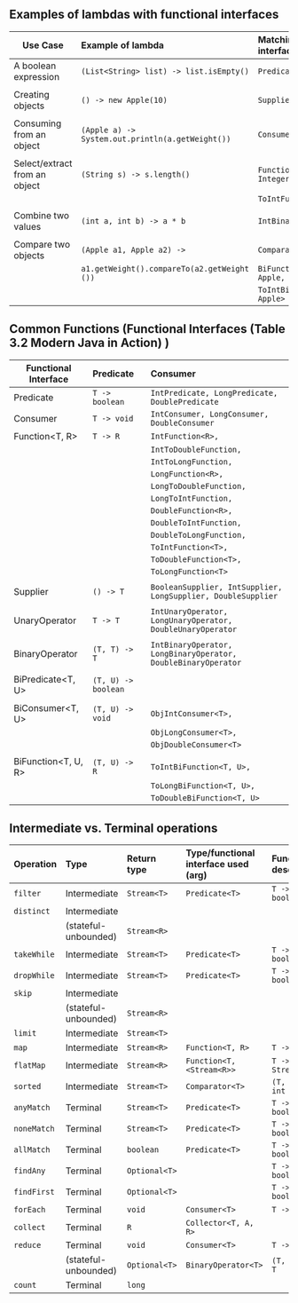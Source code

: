    
                                                                                                                     
## Examples of lambdas with functional interfaces                                                                    
| Use Case                     | Example of lambda                                     | Matching functional interface               | 
| ---------------------------- |:------------------------------------------------------| :-------------------------------------------| 
| A boolean expression	       |  ```(List<String> list) -> list.isEmpty()```	       |  ```Predicate<List<String>>             ``` | 
|                              |                                                       |                                             | 
| Creating objects	           |  ```() -> new Apple(10)```	                           |  ```Supplier<Apple>                     ``` | 
|                              |                                                       |                                             | 
| Consuming from an object	   |  ```(Apple a) -> System.out.println(a.getWeight())``` |  ```Consumer<Apple>                     ``` | 
|                              |                                                       |                                             | 
| Select/extract from an object|  ```(String s) -> s.length()```	                   |  ```Function<String, Integer> or        ``` | 
|                              |                                                       |  ```ToIntFunction<String>               ``` | 
|                              |                                                       |                                             | 
| Combine two values	       |  ```(int a, int b) -> a * b```	                       |  ```IntBinaryOperator                   ``` | 
|                              |                                                       |                                             | 
| Compare two objects      	   |  ```(Apple a1, Apple a2) ->    ```                    |  ```Comparator<Apple> or                ``` | 
|                              |   ```a1.getWeight().compareTo(a2.getWeight ())```     |  ```BiFunction<Apple, Apple, Integer> or``` | 
|                              |                                                       |  ```ToIntBiFunction<Apple, Apple>       ``` | 

                             

## Common Functions (Functional Interfaces (Table 3.2 Modern Java in Action) )

| Functional Interface   |   Predicate<T>           |  Consumer <T>                                                    |
| ---------------------- |:-------------------------|:-----------------------------------------------------------------|
| Predicate<T>           | ```T -> boolean```       | ```IntPredicate, LongPredicate, DoublePredicate              ``` |           
| Consumer<T>            | ```T -> void```          | ```IntConsumer, LongConsumer, DoubleConsumer                 ``` |           
| Function<T, R>         | ```T -> R```             | ```IntFunction<R>,                                           ``` |           
|                        |                          | ```IntToDoubleFunction,                                      ``` |           
|                        |                          | ```IntToLongFunction,                                        ``` |           
|                        |                          | ```LongFunction<R>,                                          ``` |           
|                        |                          | ```LongToDoubleFunction,                                     ``` |           
|                        |                          | ```LongToIntFunction,                                        ``` |           
|                        |                          | ```DoubleFunction<R>,                                        ``` |           
|                        |                          | ```DoubleToIntFunction,                                      ``` |           
|                        |                          | ```DoubleToLongFunction,                                     ``` |           
|                        |                          | ```ToIntFunction<T>,                                         ``` |           
|                        |                          | ```ToDoubleFunction<T>,                                      ``` |           
|                        |                          | ```ToLongFunction<T>                                         ``` |           
|                        |                          |                                                                  |           
| Supplier<T>            | ```() -> T```            | ```BooleanSupplier, IntSupplier, LongSupplier, DoubleSupplier``` |          
|                        |                          |                                                                  |           
| UnaryOperator<T>       | ```T -> T```             | ```IntUnaryOperator, LongUnaryOperator, DoubleUnaryOperator```   |           
|                        |                          |                                                                  |           
| BinaryOperator<T>      | ```(T, T) -> T```        | ```IntBinaryOperator, LongBinaryOperator, DoubleBinaryOperator```|           
|                        |                          |                                                                  |           
| BiPredicate<T, U>      | ```(T, U) -> boolean```  |                                                                  |           
|                        |                          |                                                                  |           
| BiConsumer<T, U>       | ```(T, U) -> void```     | ```ObjIntConsumer<T>,   ```                                      |           
|                        |                          | ```ObjLongConsumer<T>,  ```                                      |           
|                        |                          | ```ObjDoubleConsumer<T> ```                                      |           
|                        |                          |                                                                  |           
| BiFunction<T, U, R>    | ```(T, U) -> R```        | ```ToIntBiFunction<T, U>,   ```                                  |           
|                        |                          | ```ToLongBiFunction<T, U>,  ```                                  |           
|                        |                          | ```ToDoubleBiFunction<T, U> ```                                  |           



## Intermediate vs. Terminal operations
| Operation        | Type                    | Return type        | Type/functional interface used (arg)       | Function descriptor  |
| -----------------|:------------------------|:-------------------|:-------------------------------------------|:---------------------|  
| ```filter   ```  | Intermediate            | ```Stream<T>  ```  | ```Predicate<T>           ```              | ```T -> boolean  ``` | 
| ```distinct ```  | Intermediate            |                    |                                            |                      |
|                  | (stateful-unbounded)    | ```Stream<R>  ```  |                                            |                      | 
| ```takeWhile```  | Intermediate            | ```Stream<T>  ```  | ```Predicate<T>           ```              | ```T -> boolean  ``` | 
| ```dropWhile```  | Intermediate            | ```Stream<T>  ```  | ```Predicate<T>           ```              | ```T -> boolean  ``` | 
| ```skip     ```  | Intermediate            |                    |                                            |                      |
|                  | (stateful-unbounded)    | ```Stream<R>  ```  |                                            |                      | 
| ```limit    ```  | Intermediate            | ```Stream<T>  ```  |                                            |                      |                     
| ```map      ```  | Intermediate            | ```Stream<R>  ```  | ```Function<T, R>         ```              | ```T -> R        ``` | 
| ```flatMap  ```  | Intermediate            | ```Stream<R>  ```  | ```Function<T, <Stream<R>>```              | ```T -> Stream<R>``` | 
| ```sorted   ```  | Intermediate            | ```Stream<T>  ```  | ```Comparator<T>          ```              | ```(T, T) -> int ``` | 
| ```anyMatch ```  | Terminal                | ```Stream<T>  ```  | ```Predicate<T>           ```              | ```T -> boolean  ``` | 
| ```noneMatch```  | Terminal                | ```Stream<T>  ```  | ```Predicate<T>           ```              | ```T -> boolean  ``` | 
| ```allMatch ```  | Terminal                | ```boolean    ```  | ```Predicate<T>           ```              | ```T -> boolean  ``` | 
| ```findAny  ```  | Terminal                | ```Optional<T>```  |                                            | ```T -> boolean  ``` | 
| ```findFirst```  | Terminal                | ```Optional<T>```  |                                            | ```T -> boolean  ``` | 
| ```forEach  ```  | Terminal                | ```void       ```  | ```Consumer<T>            ```              | ```T -> void     ``` | 
| ```collect  ```  | Terminal                | ```R          ```  | ```Collector<T, A, R>     ```              |                      |
| ```reduce   ```  | Terminal                | ```void       ```  | ```Consumer<T>            ```              | ```T -> void     ``` |  
|                  | (stateful-unbounded)    | ```Optional<T>```  | ```BinaryOperator<T>      ```              | ```(T, T) -> T   ``` |
| ```count    ```  | Terminal                | ```long       ```  |                                            |                      |   



































